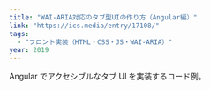 ```yaml
---
title: "WAI-ARIA対応のタブ型UIの作り方（Angular編）"
link: "https://ics.media/entry/17108/"
tags:
  - "フロント実装（HTML・CSS・JS・WAI-ARIA）"
year: 2019
---
```


Angular でアクセシブルなタブ UI を実装するコード例。
